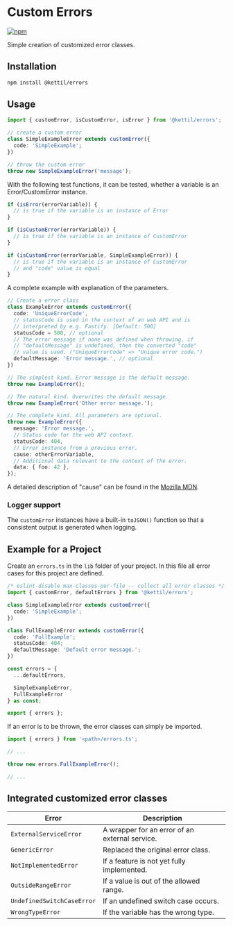 # Custom Errors

[![npm](https://img.shields.io/npm/v/@kettil/errors)](https://www.npmjs.com/package/@kettil/errors)

Simple creation of customized error classes.

## Installation

```bash
npm install @kettil/errors
```

## Usage

```typescript
import { customError, isCustomError, isError } from '@kettil/errors';

// create a custom error
class SimpleExampleError extends customError({
  code: 'SimpleExample';
})

// throw the custom error
throw new SimpleExampleError('message');
```

With the following test functions, it can be tested, whether a variable is an Error/CustomError instance.

```typescript
if (isError(errorVariable)) {
  // is true if the variable is an instance of Error
}

if (isCustomError(errorVariable)) {
  // is true if the variable is an instance of CustomError
}

if (isCustomError(errorVariable, SimpleExampleError)) {
  // is true if the variable is an instance of CustomError
  // and "code" value is equal
}
```

A complete example with explanation of the parameters.

```typescript
// Create a error class
class ExampleError extends customError({
  code: 'UniqueErrorCode',
  // statusCode is used in the context of an web API and is
  // interpreted by e.g. Fastify. [Default: 500]
  statusCode = 500, // optional
  // The error message if none was defined when throwing, if
  // "defaultMessage" is undefined, then the converted "code"
  // value is used. ("UniqueErrorCode" => "Unique error code.")
  defaultMessage: 'Error message.', // optional
})

// The simplest kind. Error message is the default message.
throw new ExampleError();

// The natural kind. Overwrites the default message.
throw new ExampleError('Other error message.');

// The complete kind. All parameters are optional.
throw new ExampleError({
  message: 'Error message.',
  // Status code for the web API context.
  statusCode: 404,
  // Error instance from a previous error.
  cause: otherErrorVariable,
  // Additional data relevant to the context of the error.
  data: { foo: 42 },
});
```

A detailed description of "cause" can be found in the [Mozilla MDN](https://developer.mozilla.org/en-US/docs/Web/JavaScript/Reference/Global_Objects/Error/Error#syntax).

### Logger support

The `customError` instances have a built-in `toJSON()` function so that a consistent output is generated when logging.

## Example for a Project

Create an `errors.ts` in the `lib` folder of your project.
In this file all error cases for this project are defined.

```typescript
/* eslint-disable max-classes-per-file -- collect all error classes */
import { customError, defaultErrors } from '@kettil/errors';

class SimpleExampleError extends customError({
  code: 'SimpleExample';
})

class FullExampleError extends customError({
  code: 'FullExample';
  statusCode: 404;
  defaultMessage: 'Default error message.';
})

const errors = {
  ...defaultErrors,

  SimpleExampleError,
  FullExampleError
} as const;

export { errors };
```

If an error is to be thrown, the error classes can simply be imported.

```typescript
import { errors } from '<path>/errors.ts';

// ...

throw new errors.FullExampleError();

// ...
```

## Integrated customized error classes

| Error                      | Description                                    |
| -------------------------- | ---------------------------------------------- |
| `ExternalServiceError`     | A wrapper for an error of an external service. |
| `GenericError`             | Replaced the original error class.             |
| `NotImplementedError`      | If a feature is not yet fully implemented.     |
| `OutsideRangeError`        | If a value is out of the allowed range.        |
| `UndefinedSwitchCaseError` | If an undefined switch case occurs.            |
| `WrongTypeError`           | If the variable has the wrong type.            |

